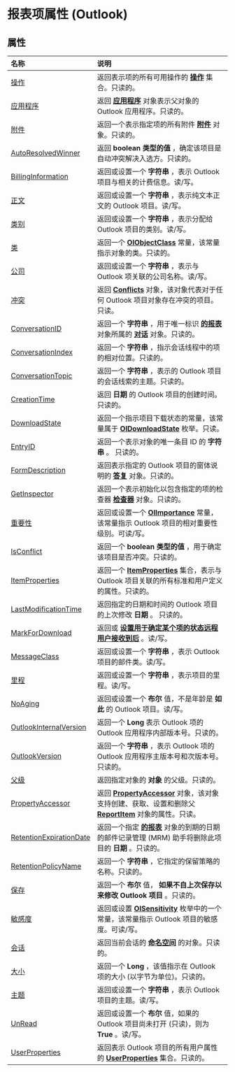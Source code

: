 
# 报表项属性 (Outlook)

## 属性



|**名称**|**说明**|
|:-----|:-----|
|[操作](ac2959ca-7ac0-c308-060b-6a273fade806.md)|返回表示项的所有可用操作的 **[操作](b0903aa4-9b75-5311-d0a5-5ff4a5e29c79.md)** 集合。只读的。|
|[应用程序](d827ed53-ce2e-c8cf-485e-970125d03045.md)|返回 **[应用程序](797003e7-ecd1-eccb-eaaf-32d6ddde8348.md)** 对象表示父对象的 Outlook 应用程序。只读的。|
|[附件](d7d93015-1d16-c217-cbc0-5e866c1ba89b.md)|返回一个表示指定项的所有附件 **[附件](4cc96a5f-a822-8ad5-6f61-e996bee8ba22.md)** 对象。只读的。|
|[AutoResolvedWinner](55f74600-8058-b7cc-33c3-e5b80cef255a.md)|返回 **boolean 类型的值** ，确定该项目是自动冲突解决入选方。只读的。|
|[BillingInformation](3241eac3-d93f-3686-2f2d-5619c967b7c2.md)|返回或设置一个 **字符串** ，表示 Outlook 项目与相关的计费信息。读/写。|
|[正文](f10b5de0-1b2b-b401-b5fd-4486ed2fd4ed.md)|返回或设置一个 **字符串** ，表示纯文本正文的 Outlook 项目。读/写。|
|[类别](57983279-5be9-1a08-8a13-d70d5e252699.md)|返回或设置一个 **字符串** ，表示分配给 Outlook 项目的类别。读/写。|
|[类](241a6cf7-6b53-fece-907c-455c979d2405.md)|返回一个 **[OlObjectClass](33d724b3-df3c-2a7f-a80f-93b66d96f588.md)** 常量，该常量指示对象的类。只读的。|
|[公司](293e2355-5597-2628-8eaa-8e2504fc8510.md)|返回或设置一个 **字符串** ，表示与 Outlook 项关联的公司名称。读/写。|
|[冲突](9f5740ed-e740-17bc-f073-a3e551466113.md)|返回  **[Conflicts](c4e1c060-519a-a6d1-8fb2-c7dfa1e3e66f.md)** 对象，该对象代表对于任何 Outlook 项目对象存在冲突的项目。只读。|
|[ConversationID](b642a06e-94f0-b615-1806-fdd5ae881d48.md)|返回一个 **字符串** ，用于唯一标识 **[的报表](16ebe336-72e0-42f6-99d3-edecc3ea284d.md)** 对象所属的 **[对话](2705d38a-ebc0-e5a7-208b-ffe1f5446b1b.md)** 对象。只读的。|
|[ConversationIndex](c70ebc07-c07d-963c-b757-01035ded7be9.md)|返回一个 **字符串** ，指示会话线程中的项的相对位置。只读的。|
|[ConversationTopic](021d0822-d4a3-ec4a-eb27-b64bc2deaac1.md)|返回一个 **字符串** ，表示的 Outlook 项目的会话线索的主题。只读的。|
|[CreationTime](5c7665b6-fb36-8e5e-4f90-6997fa108fd3.md)|返回 **日期** 的 Outlook 项目的创建时间。只读的。|
|[DownloadState](e81a4cc1-b94f-b5cb-7224-68d90c075f8b.md)|返回一个指示项目下载状态的常量，该常量属于  **[OlDownloadState](ff5e00db-ad06-ddf1-6e3a-536c0ae4ef34.md)** 枚举。只读。|
|[EntryID](00dc7cb0-aa06-1e08-74c8-3cb5e3540a03.md)|返回一个表示对象的唯一条目 ID 的 **字符串** 。 只读的。|
|[FormDescription](f296b505-28c6-ee81-0ad3-72a5ad611f9e.md)|返回表示指定的 Outlook 项目的窗体说明的 **[答复](c88f92c4-4cac-84b3-6118-1150d42d7cff.md)** 对象。只读的。|
|[GetInspector](2a9ec97b-56c5-f93c-eb42-7ddb93a4697e.md)|返回一个表示初始化以包含指定的项的检查器 **[检查器](d7384756-669c-0549-1032-c3b864187994.md)** 对象。只读的。|
|[重要性](4ecffe39-45d5-c646-2de2-50bf440189c7.md)|返回或设置一个  **[OlImportance](71e04f9a-fab6-153f-b046-11f7ec50e8e4.md)** 常量，该常量指示 Outlook 项目的相对重要性级别。可读/写。|
|[IsConflict](ec5db93a-43e5-8f9c-ed55-c940c0d056d1.md)|返回一个 **boolean 类型的值** ，用于确定该项目是否冲突。只读的。|
|[ItemProperties](ec1ea335-6ccd-2b9e-398b-f4b44d017c41.md)|返回一个 **[ItemProperties](34a110ed-6617-72da-1e98-a9773c705b40.md)** 集合，表示与 Outlook 项目关联的所有标准和用户定义的属性。只读的。|
|[LastModificationTime](85f457b7-b344-30cd-de7c-b1dfd1a7ee6d.md)|返回指定的日期和时间的 Outlook 项目的上次修改 **日期** 。 只读的。|
|[MarkForDownload](6abf44c2-975d-90ca-986f-f1d8b7c1ba6b.md)|返回或 **[设置用于确定某个项的状态远程用户接收到后](2df0404c-26c9-87d4-6916-d75aff8e3fbc.md)** 。读/写。|
|[MessageClass](096bfebc-20eb-ea36-cff8-a96a514b5903.md)|返回或设置一个 **字符串** ，表示 Outlook 项目的邮件类。读/写。|
|[里程](bd3b3dfe-6368-6ba7-c609-8b0e3ea97a27.md)|返回或设置一个 **字符串** ，表示项目的里程。读/写。|
|[NoAging](5f693704-0e16-4a45-2136-b7aa945003b2.md)|返回或设置一个 **布尔** 值，不是年龄是 **如此** 的 Outlook 项目。读/写。|
|[OutlookInternalVersion](a8c61bf4-b9d3-fefd-dbe2-37d9ac7c36cc.md)|返回一个 **Long** 表示 Outlook 项的 Outlook 应用程序内部版本号。只读的。|
|[OutlookVersion](85b79531-6475-5403-8974-0c3cf836018b.md)|返回一个 **字符串** ，表示 Outlook 项的 Outlook 应用程序主版本号和次版本号。只读的。|
|[父级](b8663e30-f169-9050-a5ab-cf8573053e40.md)|返回指定对象的 **对象** 的父级。只读的。|
|[PropertyAccessor](090bedce-4517-1d8c-9c46-1f67bcced7fa.md)|返回  **[PropertyAccessor](2fc91e13-703c-3ec9-9066-ffee7144306c.md)** 对象，该对象支持创建、获取、设置和删除父 **[ReportItem](16ebe336-72e0-42f6-99d3-edecc3ea284d.md)** 对象的属性。只读。|
|[RetentionExpirationDate](96ddf279-5cfe-0245-302d-816d3f020e39.md)|返回一个指定 **[的报表](16ebe336-72e0-42f6-99d3-edecc3ea284d.md)** 对象的到期的日期的邮件记录管理 (MRM) 助手将删除此项目的 **日期** 。只读的。|
|[RetentionPolicyName](054e4a80-a00e-62c1-f442-50d5340eb36e.md)|返回一个 **字符串** ，它指定的保留策略的名称。只读的。|
|[保存](64b02e02-9d33-da89-5293-276c1f3eb3cb.md)|返回一个 **布尔** 值， **如果不自上次保存以来修改 Outlook 项目** 。只读的。|
|[敏感度](a5d225a9-5667-43df-a580-8c20cf69438a.md)|返回或设置  **[OlSensitivity](611d23ca-40ee-17e9-2560-99c5508f6e29.md)** 枚举中的一个常量，该常量指示 Outlook 项目的敏感度。可读/写。|
|[会话](b9599afe-1c2b-36b2-2ce4-8e781f32975a.md)|返回当前会话的 **[命名空间](f0dcaa19-07f5-5d42-a3bf-2e42b7885644.md)** 的对象。只读的。|
|[大小](4554eed6-44a8-7f88-63f2-f06de1e8694c.md)|返回一个 **Long** ，该值指示在 Outlook 项的大小 (以字节为单位)。只读的。|
|[主题](0c4ed1df-3ebd-3b0c-2ea7-548cc6576481.md)|返回或设置一个 **字符串** ，表示 Outlook 项目的主题。读/写。|
|[UnRead](368ee0bb-4167-2499-4a83-4b4a4320eae0.md)|返回或设置一个 **布尔** 值，如果的 Outlook 项目尚未打开 (只读)，则为 **True** 。读/写。|
|[UserProperties](a42224a1-ab82-7533-2c75-882f99f49e8b.md)|返回表示 Outlook 项目的所有用户属性的 **[UserProperties](20b49c86-d74f-9bda-382c-559af278c148.md)** 集合。只读的。|
